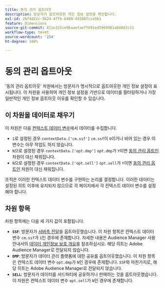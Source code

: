 ```yaml
---
title: 동의 관리 옵트아웃
description: 방문자가 옵트아웃한 개인 정보 설정을 확인합니다.
exl-id: 2bf4d22c-5b24-47fb-b489-49388fcca5b1
feature: Dimensions
source-git-commit: 811e321ce96aaefaeff691ed5969981a048d2c31
workflow-type: tm+mt
source-wordcount: '254'
ht-degree: 100%

---
```


# 동의 관리 옵트아웃

&#39;동의 관리 옵트아웃&#39; 차원에서는 방문자가 명시적으로 옵트아웃한 개인 정보 설정이 표시됩니다. 이 차원을 사용하여 개인 정보 설정을 기반으로 데이터를 필터링하거나 가장 일반적인 개인 정보 옵트아웃 이유를 확인할 수 있습니다.

## 이 차원을 데이터로 채우기

이 차원은 다음 [컨텍스트 데이터 변수](/help/implement/vars/page-vars/contextdata.md)에서 데이터를 수집합니다.

* `1`로 설정된 경우 `contextData.['cm.ssf']` `cm.ssf`이 `0`이거나 비어 있는 경우 이 변수는 아무 작업도 하지 않습니다.
* `N`으로 설정된 경우 `contextData.['opt.dmp']` `opt.dmp`가 `Y`이면 [동의 관리 옵트인](cm-opt-in.md) 차원이 대신 채워집니다.
* `N`으로 설정된 경우 `contextData.['opt.sell']` `opt.sell`가 `Y`이면 [동의 관리 옵트인](cm-opt-in.md) 차원이 대신 채워집니다.

조직은 이러한 컨텍스트 데이터 변수를 구현하는 논리를 결정합니다. 이러한 데이터는 설정된 히트 이후에 유지되지 않으므로 각 페이지에서 각 컨텍스트 데이터 변수를 설정해야 합니다.

## 차원 항목

차원 항목에는 다음 세 가지 값이 포함됩니다.

* **`SSF`**: 방문자가 [서버측 전달](/help/admin/admin/c-manage-report-suites/c-edit-report-suites/general/c-server-side-forwarding/ssf.md)을 옵트아웃했습니다. 이 차원 항목은 컨텍스트 데이터 변수 `cm.ssf`가 `1`인 경우에 존재합니다. 자세한 내용은 Audience Manager 사용 안내서의 [데이터 개인정보 보호 개요](https://experienceleague.adobe.com/docs/audience-manager/user-guide/overview/data-privacy/data-privacy.html)를 참조하십시오. 해당 히트는 Adobe Audience Manager로 전달되지 않습니다.
* **`DMP`**: 방문자가 데이터 관리 플랫폼에 대한 공유를 옵트아웃했습니다. 이 차원 항목은 컨텍스트 데이터 변수 `opt.dmp`가 `N`인 경우에 존재합니다. `SSF`와 마찬가지로, 해당 히트는 Adobe Audience Manager로 전달되지 않습니다.
* **`SELL`**: 방문자가 데이터를 서드파티에 공유하거나 판매하는 것을 옵트아웃했습니다. 이 차원은 컨텍스트 데이터 변수 `opt.sell`가 `N`인 경우에 존재합니다.
